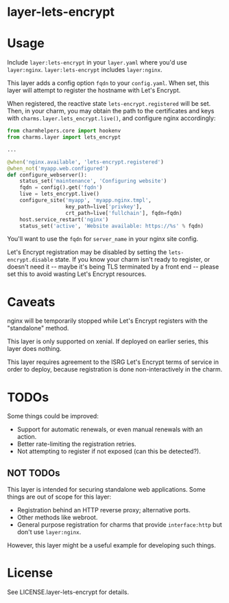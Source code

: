 # layer-lets-encrypt

# Usage

Include `layer:lets-encrypt` in your `layer.yaml` where you'd use
`layer:nginx`. `layer:lets-encrypt` includes `layer:nginx`.

This layer adds a config option `fqdn` to your `config.yaml`. When set, this
layer will attempt to register the hostname with Let's Encrypt.

When registered, the reactive state `lets-encrypt.registered` will be set.
Then, in your charm, you may obtain the path to the certificates and keys with
`charms.layer.lets_encrypt.live()`, and configure nginx accordingly:

```python
from charmhelpers.core import hookenv
from charms.layer import lets_encrypt

...

@when('nginx.available', 'lets-encrypt.registered')
@when_not('myapp.web.configured')
def configure_webserver():
    status_set('maintenance', 'Configuring website')
	fqdn = config().get('fqdn')
    live = lets_encrypt.live()
    configure_site('myapp', 'myapp.nginx.tmpl',
                   key_path=live['privkey'],
                   crt_path=live['fullchain'], fqdn=fqdn)
    host.service_restart('nginx')
    status_set('active', 'Website available: https://%s' % fqdn)
```

You'll want to use the `fqdn` for `server_name` in your nginx site config.

Let's Encrypt registration may be disabled by setting the
`lets-encrypt.disable` state. If you know your charm isn't ready to register,
or doesn't need it -- maybe it's being TLS terminated by a front end -- please
set this to avoid wasting Let's Encrypt resources.

# Caveats

nginx will be temporarily stopped while Let's Encrypt registers with the
"standalone" method.

This layer is only supported on xenial. If deployed on earlier series, this
layer does nothing.

This layer requires agreement to the ISRG Let's Encrypt terms of service in
order to deploy, because registration is done non-interactively in the charm.

# TODOs

Some things could be improved:

- Support for automatic renewals, or even manual renewals with an action.
- Better rate-limiting the registration retries.
- Not attempting to register if not exposed (can this be detected?).

## NOT TODOs

This layer is intended for securing standalone web applications. Some things
are out of scope for this layer:

- Registration behind an HTTP reverse proxy; alternative ports.
- Other methods like webroot.
- General purpose registration for charms that provide `interface:http` but
  don't use `layer:nginx`.

However, this layer might be a useful example for developing such things.

# License

See LICENSE.layer-lets-encrypt for details.

